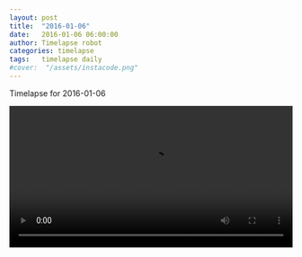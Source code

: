```yaml
---
layout: post
title:  "2016-01-06"
date:   2016-01-06 06:00:00
author: Timelapse robot
categories: timelapse
tags:	timelapse daily
#cover:  "/assets/instacode.png"
---
```

Timelapse for 2016-01-06

<video width="100%" controls="true">
  <source src="https://rest.s3for.me/bridgeinice/2016-01-06.webm" type="video/webm">
  <source src="https://rest.s3for.me/bridgeinice/2016-01-06.mp4" type="video/mp4">
  Your browser does not support the video tag.
</video>
